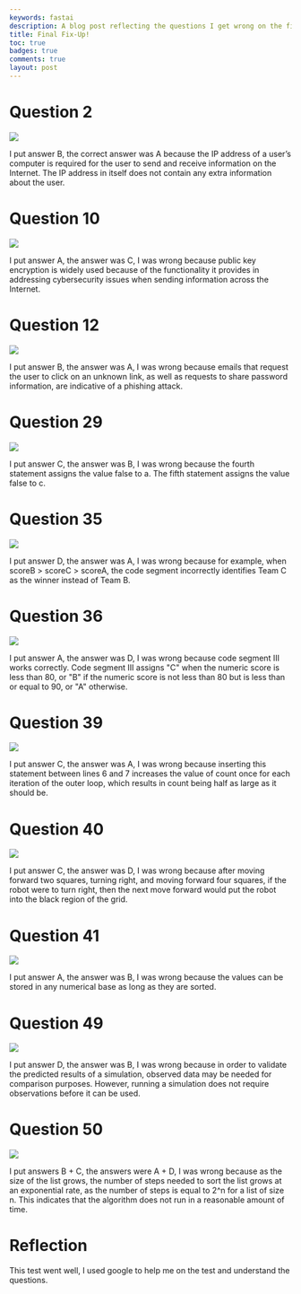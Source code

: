 ```yaml
---
keywords: fastai
description: A blog post reflecting the questions I get wrong on the final
title: Final Fix-Up!
toc: true 
badges: true
comments: true
layout: post
---
```


# Question 2

![]({{site.baseurl}}/images/3q2.jpg)

I put answer B, the correct answer was A because the IP address of a user’s computer is required for the user to send and receive information on the Internet. The IP address in itself does not contain any extra information about the user.

# Question 10

![]({{site.baseurl}}/images/3q10.jpg)

I put answer A, the answer was C, I was wrong because public key encryption is widely used because of the functionality it provides in addressing cybersecurity issues when sending information across the Internet.

# Question 12

![]({{site.baseurl}}/images/3q12.jpg)

I put answer B, the answer was A, I was wrong because emails that request the user to click on an unknown link, as well as requests to share password information, are indicative of a phishing attack.

# Question 29

![]({{site.baseurl}}/images/3q29.jpg)

I put answer C, the answer was B, I was wrong because the fourth statement assigns the value false to a. The fifth statement assigns the value false to c.

# Question 35

![]({{site.baseurl}}/images/3q35.jpg)

I put answer D, the answer was A, I was wrong because for example, when scoreB > scoreC > scoreA, the code segment incorrectly identifies Team C as the winner instead of Team B.

# Question 36

![]({{site.baseurl}}/images/3q36.jpg)

I put answer A, the answer was D, I was wrong because code segment III works correctly. Code segment III assigns "C" when the numeric score is less than 80, or "B" if the numeric score is not less than 80 but is less than or equal to 90, or "A" otherwise.

# Question 39

![]({{site.baseurl}}/images/3q40.jpg)

I put answer C, the answer was A, I was wrong because inserting this statement between lines 6 and 7 increases the value of count once for each iteration of the outer loop, which results in count being half as large as it should be.

# Question 40

![]({{site.baseurl}}/images/3q39.jpg)

I put answer C, the answer was D, I was wrong because after moving forward two squares, turning right, and moving forward four squares, if the robot were to turn right, then the next move forward would put the robot into the black region of the grid.

# Question 41

![]({{site.baseurl}}/images/3q41.jpg)

I put answer A, the answer was B, I was wrong because the values can be stored in any numerical base as long as they are sorted.

# Question 49

![]({{site.baseurl}}/images/3q49.jpg)

I put answer D, the answer was B, I was wrong because in order to validate the predicted results of a simulation, observed data may be needed for comparison purposes. However, running a simulation does not require observations before it can be used.

# Question 50

![]({{site.baseurl}}/images/3q50.jpg)

I put answers B + C, the answers were A + D, I was wrong because as the size of the list grows, the number of steps needed to sort the list grows at an exponential rate, as the number of steps is equal to 2^n for a list of size n. This indicates that the algorithm does not run in a reasonable amount of time.

# Reflection

This test went well, I used google to help me on the test and understand the questions. 